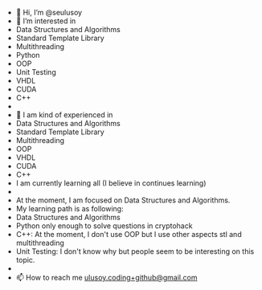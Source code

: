 - 👋 Hi, I’m @seulusoy
- 👀 I’m interested in
- Data Structures and Algorithms
- Standard Template Library 
- Multithreading
- Python
- OOP
- Unit Testing
- VHDL
- CUDA
- C++
- 
- 🌱 I am kind of experienced in
- Data Structures and Algorithms
- Standard Template Library
- Multithreading
- OOP
- VHDL
- CUDA
- C++
- I am currently learning all (I believe in continues learning)
- 
- At the moment, I am focused on Data Structures and Algorithms.
- My learning path is as following:
- Data Structures and Algorithms
- Python only enough to solve questions in cryptohack
- C++: At the moment, I don't use OOP but I use other aspects stl and multithreading
- Unit Testing: I don't know why but people seem to be interesting on this topic.
- 
- 📫 How to reach me ulusoy.coding+github@gmail.com

<!---
seulusoy/seulusoy is a ✨ special ✨ repository because its `README.md` (this file) appears on your GitHub profile.
You can click the Preview link to take a look at your changes.
--->

